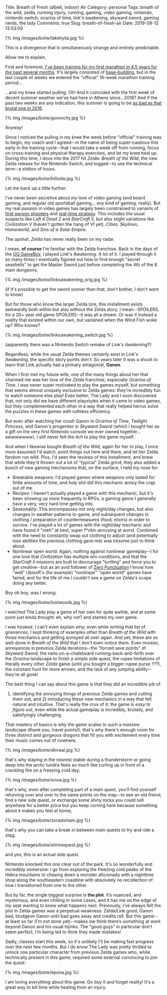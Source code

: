 Title: Breath of Fresh (albeit, indoor) Air
Category: personal
Tags: breath of the wild, zelda, running injury, running, gaming, video gaming, nintendo, nintendo switch, ocarina of time, link's awakening, skyward sword, gaming nerds, the lady
Comments: true
Slug: breath-of-fresh-air
Date: 2019-08-12 13:53:00

{% img /images/botw/lakehylia.jpg %}

This is a divergence that is simultaneously strange and entirely predictable.

Allow me to explain.

First and foremost, [I've been training for my first marathon in 4.5 years for
the past several months](https://wherearethepancakes.wordpress.com/2019/08/07/marathon-training-mode-enable/).
It's largely consisted of [base-building](https://www.runnersworld.com/training/a20807188/how-do-i-build-a-training-base/),
but in the last couple of weeks we entered the "official" 16-week marathon training
period...

...and my knee started pulling. Oh! And it coincided with the first week of
decent summer weather we've had here in Athens since...2018? And if the past
two weeks are any indication, this summer is going to be [as bad as that brutal
one in 2016](https://wherearethepancakes.wordpress.com/2016/08/23/the-summer-doldrums-arent-all-theyre-cracked-up-to-be/).

{% img /images/botw/goroncity.jpg %}

Anyway!

Since I noticed the pulling in my knee the week before "official" training was
to begin, my coach and I agreed--in the name of being super-cautious this early
in the training cycle--that I would take a week off from running, focus on
cross-training and physical therapy exercises, and let my knee heal up. During
this time, I dove into the 2017 hit _Zelda: Breath of the Wild_, the new Zelda
release for the Nintendo Switch, and logged--to use the technical term--a shitton
of hours.

{% img /images/botw/hillside.jpg %}

Let me back up a little further.

I've never been secretive about my love of video gaming (and board gaming, and
regular old sportsball gaming... any kind of gaming, really). But my real passion
in video games has largely been constrained to variants of
[first-person shooters](https://en.wikipedia.org/wiki/First-person_shooter)
and [real-time strategy](https://en.wikipedia.org/wiki/Real-time_strategy). This
includes the usual suspects like _Left 4 Dead 2_ and _StarCraft II_,
but also slight variations like _Civilization V_ (haven't gotten the hang of _VI_
yet), _Cities: Skylines_, _Homeworld_, and _Sins of a Solar Empire_.

The upshot: _Zelda_ has never really been on my radar.

I mean, **of course** I'm familiar with the Zelda franchise. Back in the days
of the [OG GameBoy](https://www.dkoldies.com/game-boy-original-system-nintendo/),
I played _Link's Awakening_. A lot of it. I played through it so many times I
eventually figured out how to find enough "secret seashells" to get the Master
Sword just before completing the 4th of the 8 main dungeons.

{% img /images/botw/linksawakening_orig.jpg %}

(if it's possible to get the sword sooner than that, don't bother,
I don't want to know)

But for those who know the larger Zelda lore, this installment exists awkwardly
both within but also without the Zelda story. I mean--SPOILERS for a 20+ year old
game SPOILERS--it was all a dream. Or was it instead a reality that existed
within our own, but vanished when the Wind Fish woke up? Who knows?

{% img /images/botw/linksawakening_switch.jpg %}

(apparently there was a Nintendo Switch remake of _Link's Awakening_?)

Regardless, while the usual Zelda themes certainly exist in _Link's Awakening_,
the specific story points don't. So years later it was a shock to learn that
Link actually had a primary antagonist, **Ganon**.

When I first met my future wife, one of the many things about her that charmed
me was her love of the _Zelda_ franchise, especially _Ocarina of Time_. I was
never super motivated to play the games myself, but something that seems almost
uniquely exclusive to Zelda games: they're incredibly fun to watch someone else
play! Even better, The Lady and I soon discovered that, not only did we have
different playstyles when it came to video games, but they complemented each other
in a way that really helped her/us solve the puzzles in these games with
ruthless efficiency.

But even after watching her crush Ganon in _Ocarina of Time_, _Twilight Princess_,
and Ganon's progenitor in _Skyward Sword_ (which I bought her as a gift on the
very first Nintendo console we ever owned together... awwwwwww), I still never
felt the itch to play the game myself.

And when I likewise bought _Breath of the Wild_, again for her to play, I once
more assumed I'd watch, point things out here and there, and let her Zelda
fandom run wild. Plus, I'd seen the reviews of this installment, and knew that
while they'd thrown out a lot of "typical" Zelda grind, they also added a bunch
of new gaming mechanisms that, on the surface, I held my nose for:

 - Breakable weapons: I'd played games where weapons only lasted for finite
 amounts of time, and _holy shit_ did this mechanic annoy the crap out of me.
 - Recipes: I haven't actually played a game with this mechanic, but it's been
 showing up more frequently in RPGs, a gaming genre I generally have a very,
 very hard time getting into.
 - Seasonality: This encompasses not only night/day changes, but also changes
 in weather patterns in-game, and subsequent changes in clothing / preparation
 of countermeasures (food, elixirs) in order to survive. I've played a lot of games
 with the night/day mechanic and have found it "meh" at best, super f*ckin
 annoying at worst. Combined with the need to constantly swap out clothing
 to adjust (and potentially lose abilities the previous clothing gave me) was
 irksome just to think about.
 - Nonlinear open world: Again, nothing against nonlinear gameplay--I for one
 love that _Civilization_ has multiple win conditions, and that the _StarCraft II_
 missions are built to discourage "turtling" and force you to get creative--but
 as an avid follower of [Zero Punctuation](https://www.escapistmagazine.com/v2/series/zero-punctuation/)
 I know how "well" Ubisoft's (for example) "nonlinear" "open world" games have
 faired, and for the life of me I couldn't see a game on Zelda's scope doing
 any better.

Boy oh boy, was I _wrong_.

{% img /images/botw/lostwoods.jpg %}

I watched The Lady play a game of her own for quite awhile, and at some point just
kinda thought: eh, why not? and started my own game.

I was _hooked_. I can't even explain why; even while writing that list of
grievances, I kept thinking of examples _other_ than _Breath of the Wild_ with
those mechanics and getting annoyed all over again. And yet, these are so well-done
in _Breath of the Wild_ that I don't even notice them. Even moreso, annoyances
in previous Zelda iterations--the "forced save points" of _Skyward Sword_,
the nails-on-a-chalkboard running-back-and-forth over the _Ocarina_ landscape to
finish a simple side quest, the rupee limitations of literally every other
_Zelda_ game (until you bought a bigger rupee purse ???), the constant hunt for
more arrows, and the lack of any jumping ability--they're all gone!

The best thing I can say about this game is that they did an incredible job of
1) identifying the annoying things of previous Zelda games and cutting them out,
and 2) introducing these new mechanics in a way that felt natural and intuitive.
That's really the crux of it: the game is _easy to figure out_, even while the
actual gameplay is incredibly, brutally, and satisfyingly challenging.

That mastery of basics is why the game scales to such a _massive_ landscape (thank
you, travel points!); that's why there's enough room for three distinct and gorgeous
dragons that fill you with excitement every time their music comes out of nowhere;

{% img /images/botw/dinraal.jpg %}

that's why staying in the nearest stable during a thunderstorm or going deep
into the arctic tundra feels so much like curling up in front of a crackling
fire on a freezing cold day;

{% img /images/botw/snow.jpg %}

that's why, even after completing part of a main quest, you'll find yourself
returning over and over to the same points on the map--to see an old friend,
find a new side quest, or exchange some shiny rocks you could sell anywhere for
a better price but you keep coming here because something about it makes you
feel at home;

{% img /images/botw/zoradomain.jpg %}

that's why you can take a break in between main quests
to try and ride a stag;

{% img /images/botw/shrinequest.jpg %}

and yes, this is an actual side quest.

Nintendo knocked this one clear out of the park. It's so wonderfully and
incredibly immersive: I go from exploring the freezing cold peaks of the
Hebra mountains to chasing down a monster aficionado with a nighttime shop along
the southeastern coastline with absolutely no recollection of how I transitioned
from one to the other.

But by far, the single biggest surprise is **the plot**. It’s nuanced, and
mysterious, and even chilling in some cases, and it has me on the edge of my
seat wanting to know what happens next. Previously, I’ve always felt the plot in
Zelda games was a perpetual weakness: Zelda/Link good, Ganon bad, bludgeon Ganon
until bad goes away and credits roll. But this game--at least so far (I’m not
done yet)--makes me think there’s something at work beyond Ganon and his usual
hijinks. The "good guys" in particular don’t seem perfect; I’m being led to
think they made mistakes!

Sadly, classes start this week, so it's unlikely I'll be making fast progress
over the next few months. But I do know The Lady was pretty thrilled to unlock
one particular character from previous Zelda games who, while technically
present in this game, required some external convincing to join the quest:

{% img /images/botw/epona.jpg %}

I am loving everything about this game. Go buy it and forget reality! It's a
great way to kill time while healing from an injury.
